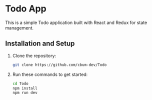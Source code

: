 # Todo App

This is a simple Todo application built with React and Redux for state management.

## Installation and Setup

1. Clone the repository:
   ```bash
   git clone https://github.com/cbum-dev/Todo 
   ```

2. Run these commands to get started:
   ```bash
   cd Todo
   npm install
   npm run dev
   ```